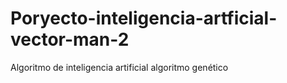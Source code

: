 # Poryecto-inteligencia-artficial-vector-man-2
Algoritmo de inteligencia artificial algoritmo genético
